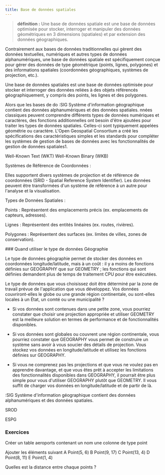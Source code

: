 ```yaml
---
title: Base de données spatiales
---
```


> **définition :** Une base de données spatiale est une base de données optimisée pour stocker, interroger et manipuler des données géométriques en 3 dimensions (spatiales) et par extension des données géographiques. 

Contrairement aux bases de données traditionnelles qui gèrent des données textuelles, numériques et autres types de données alphanumériques, une base de données spatiale est spécifiquement conçue pour gérer des données de type géométrique (points, lignes, polygones) et des informations spatiales (coordonnées géographiques, systèmes de projection, etc.).

Une base de données spatiales est une base de données optimisée pour stocker et interroger des données reliées à des objets référencés géographiquement, y compris des points, les lignes et des polygones. 

Alors que les bases de do
:SIG
  Système d'information géographique contient des données alphanumériques et des données spatiales.
nnées classiques peuvent comprendre différents types de données numériques et caractères, des fonctions additionnelles ont besoin d'être ajoutées pour traiter les types de données spatiales. Celles-ci sont typiquement appelées géométrie ou caractère. L'Open Geospatial Consortium a créé les spécifications des caractéristiques simples et les standards pour compléter les systèmes de gestion de bases de données avec les fonctionnalités de gestion de données spatiales1.

Well-Known Text (WKT) 
Well-Known Binary (WKB)

Systèmes de Référence de Coordonnées :

Elles supportent divers systèmes de projection et de référence de coordonnées (SRID - Spatial Reference System Identifier).
Les données peuvent être transformées d'un système de référence à un autre pour l'analyse et la visualisation.

Types de Données Spatiales :

Points : Représentent des emplacements précis (ex. emplacements de capteurs, adresses).
    
Lignes : Représentent des entités linéaires (ex. routes, rivières).
    
Polygones : Représentent des surfaces (ex. limites de villes, zones de conservation).



### Quand utiliser le type de données Géographie

Le type de données géographie permet de stocker des données en coordonnées longitude/latitude, mais à un coût : il y a moins de fonctions définies sur GEOGRAPHY que sur GEOMETRY ; les fonctions qui sont définies demandent plus de temps de traitement CPU pour être exécutées.

Le type de données que vous choisissez doit être déterminé par la zone de travail prévue de l'application que vous développez. Vos données couvriront-elles le globe ou une grande région continentale, ou sont-elles locales à un État, un comté ou une municipalité ?

- Si vos données sont contenues dans une petite zone, vous pourriez constater que choisir une projection appropriée et utiliser GEOMETRY est la meilleure solution en termes de performance et de fonctionnalités disponibles.

- Si vos données sont globales ou couvrent une région continentale, vous pourriez constater que GEOGRAPHY vous permet de construire un système sans avoir à vous soucier des détails de projection. Vous stockez vos données en longitude/latitude et utilisez les fonctions définies sur GEOGRAPHY.

- Si vous ne comprenez pas les projections et que vous ne voulez pas en apprendre davantage, et que vous êtes prêt à accepter les limitations des fonctionnalités disponibles dans GEOGRAPHY, il pourrait être plus simple pour vous d'utiliser GEOGRAPHY plutôt que GEOMETRY. Il vous suffit de charger vos données en longitude/latitude et de partir de là.

:SIG
  Système d'information géographique contient des données alphanumériques et des données spatiales.

SROD

ESPG

### Exercices

Créer un table aeroports contenant un nom une colonne de type point

Ajouter les éléments suivant
A  Point(5, 6)
B  Point(9, 17)
C  Point(13, 4)
D  Point(8, 11)
E  Point(1, 4)

Quelles est la distance entre chaque points ?
